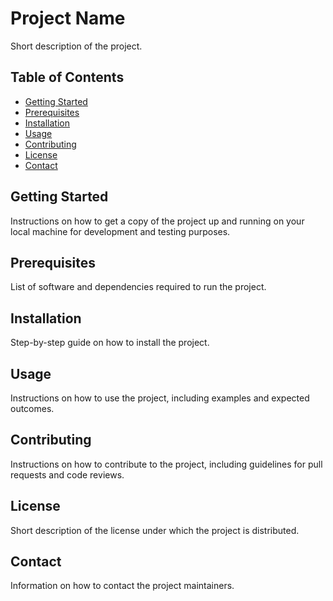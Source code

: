 # Project Name

Short description of the project.

## Table of Contents

- [Getting Started](#getting-started)
- [Prerequisites](#prerequisites)
- [Installation](#installation)
- [Usage](#usage)
- [Contributing](#contributing)
- [License](#license)
- [Contact](#contact)

## Getting Started

Instructions on how to get a copy of the project up and running on your local machine for development and testing purposes.

## Prerequisites

List of software and dependencies required to run the project.

## Installation

Step-by-step guide on how to install the project.

## Usage

Instructions on how to use the project, including examples and expected outcomes.

## Contributing

Instructions on how to contribute to the project, including guidelines for pull requests and code reviews.

## License

Short description of the license under which the project is distributed.

## Contact

Information on how to contact the project maintainers.
